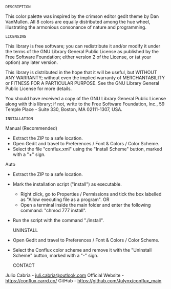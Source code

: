     DESCRIPTION
 
 This color palette was inspired by the crimson editor
 gedit theme by Dan VanMullen. All 8 colors are equally distributed 
 among the hue wheel, illustrating the armonious consonance of nature 
 and programming.
 
    LICENSING

 This library is free software; you can redistribute it and/or
 modify it under the terms of the GNU Library General Public
 License as published by the Free Software Foundation; either
 version 2 of the License, or (at your option) any later version.

 This library is distributed in the hope that it will be useful,
 but WITHOUT ANY WARRANTY; without even the implied warranty of
 MERCHANTABILITY or FITNESS FOR A PARTICULAR PURPOSE. See the GNU
 Library General Public License for more details.

 You should have received a copy of the GNU Library General Public
 License along with this library; if not, write to the
 Free Software Foundation, Inc., 59 Temple Place - Suite 330,
 Boston, MA 02111-1307, USA.
 
    INSTALLATION
    
Manual (Recommended)
 
 - Extract the ZIP to a safe location.   
 - Open Gedit and travel to Preferences / Font & Colors / Color Scheme.
 - Select the file "conflux.xml" using the "Install Scheme" button, 
   marked with a "+" sign.
    
Auto
    
 - Extract the ZIP to a safe location.
 - Mark the installation script ("install") as executable.
    - Right click, go to Properties / Permissions and tick the box
      labelled as "Allow executing file as a program".
    OR
    - Open a terminal inside the main folder and enter the following  
      command: "chmod 777 install".      
 - Run the script with the command "./install".  
 
    UNINSTALL
    
 - Open Gedit and travel to Preferences / Font & Colors / Color Scheme.
 - Select the Conflux color scheme and remove it with the "Uninstall Scheme" 
 button, marked with a "-" sign.
 
    CONTACT

 Julio Cabria - juli.cabria@outlook.com
 Official Website - https://conflux.carrd.co/
 GitHub - https://github.com/Julynx/conflux_main
